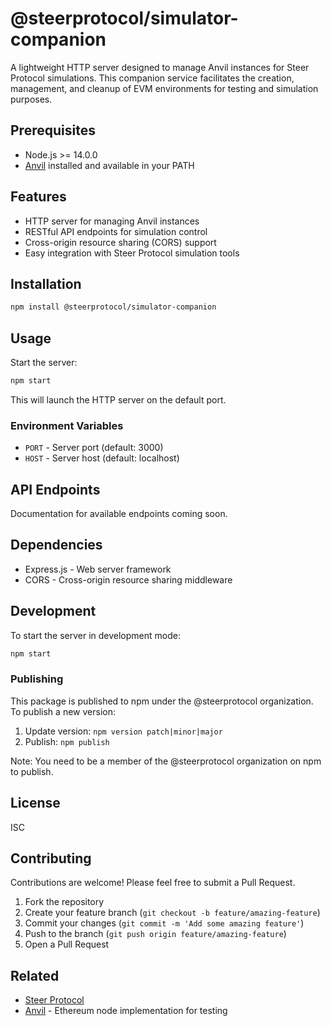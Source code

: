 # @steerprotocol/simulator-companion

A lightweight HTTP server designed to manage Anvil instances for Steer Protocol simulations. This companion service facilitates the creation, management, and cleanup of EVM environments for testing and simulation purposes.

## Prerequisites

- Node.js >= 14.0.0
- [Anvil](https://github.com/foundry-rs/foundry/tree/master/anvil) installed and available in your PATH

## Features

- HTTP server for managing Anvil instances
- RESTful API endpoints for simulation control
- Cross-origin resource sharing (CORS) support
- Easy integration with Steer Protocol simulation tools

## Installation

```bash
npm install @steerprotocol/simulator-companion
```

## Usage

Start the server:

```bash
npm start
```

This will launch the HTTP server on the default port.

### Environment Variables

- `PORT` - Server port (default: 3000)
- `HOST` - Server host (default: localhost)

## API Endpoints

Documentation for available endpoints coming soon.

## Dependencies

- Express.js - Web server framework
- CORS - Cross-origin resource sharing middleware

## Development

To start the server in development mode:

```bash
npm start
```

### Publishing

This package is published to npm under the @steerprotocol organization. To publish a new version:

1. Update version: `npm version patch|minor|major`
2. Publish: `npm publish`

Note: You need to be a member of the @steerprotocol organization on npm to publish.

## License

ISC

## Contributing

Contributions are welcome! Please feel free to submit a Pull Request.

1. Fork the repository
2. Create your feature branch (`git checkout -b feature/amazing-feature`)
3. Commit your changes (`git commit -m 'Add some amazing feature'`)
4. Push to the branch (`git push origin feature/amazing-feature`)
5. Open a Pull Request

## Related

- [Steer Protocol](https://steer.finance/)
- [Anvil](https://github.com/foundry-rs/foundry/tree/master/anvil) - Ethereum node implementation for testing 